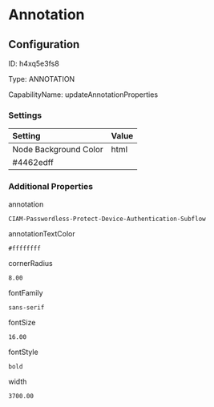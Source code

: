 # Annotation
## Configuration
ID:  h4xq5e3fs8

Type: ANNOTATION 

CapabilityName: updateAnnotationProperties

### Settings
| Setting | Value  |
| :------------------------ | ---------------------------------------- |
| Node Background Color | html 
#4462edff | 






### Additional Properties
annotation
```string 
CIAM-Passwordless-Protect-Device-Authentication-Subflow
```


annotationTextColor
```html 
#ffffffff
```


cornerRadius
```float64 
8.00
```


fontFamily
```string 
sans-serif
```


fontSize
```float64 
16.00
```


fontStyle
```string 
bold
```


width
```float64 
3700.00
```




